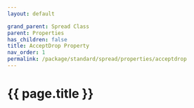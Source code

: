 ```yaml
---
layout: default

grand_parent: Spread Class
parent: Properties
has_children: false
title: AcceptDrop Property
nav_order: 1
permalink: /package/standard/spread/properties/acceptdrop
---
```

# {{ page.title }}
